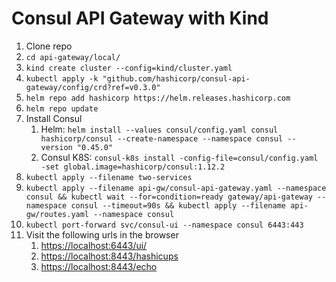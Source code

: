 # Consul API Gateway with Kind

1. Clone repo
2. `cd api-gateway/local/`
3. `kind create cluster --config=kind/cluster.yaml`
4. `kubectl apply -k "github.com/hashicorp/consul-api-gateway/config/crd?ref=v0.3.0"`
5. `helm repo add hashicorp https://helm.releases.hashicorp.com`
6. `helm repo update`
7. Install Consul
    1. Helm: 
    `helm install --values consul/config.yaml consul hashicorp/consul --create-namespace --namespace consul --version "0.45.0"`
    2. Consul K8S:
    `consul-k8s install -config-file=consul/config.yaml -set global.image=hashicorp/consul:1.12.2`
8. `kubectl apply --filename two-services`
9.  `kubectl apply --filename api-gw/consul-api-gateway.yaml --namespace consul && kubectl wait --for=condition=ready gateway/api-gateway --namespace consul --timeout=90s && kubectl apply --filename api-gw/routes.yaml --namespace consul` 
10.  `kubectl port-forward svc/consul-ui --namespace consul 6443:443`
11. Visit the following urls in the browser
    1.  [https://localhost:6443/ui/](https://localhost:6443/ui/)
    2.  [https://localhost:8443/hashicups](https://localhost:8443/hashicups)
    3.  [https://localhost:8443/echo](https://localhost:8443/echo)

